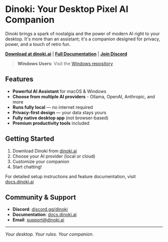 # Dinoki: Your Desktop Pixel AI Companion

Dinoki brings a spark of nostalgia and the power of modern AI right to your desktop. It's more than an assistant; it's a companion designed for privacy, power, and a touch of retro fun.

**[Download at dinoki.ai](https://dinoki.ai)** | **[Full Documentation](https://docs.dinoki.ai)** | **[Join Discord](https://discord.gg/dinoki)**

> **Windows Users**: Visit the [Windows repository](https://github.com/dinoki-ai/public_win)

## Features

* **Powerful AI Assistant** for macOS & Windows
* **Choose from multiple AI providers** - Ollama, OpenAI, Anthropic, and more
* **Runs fully local** — no internet required
* **Privacy-first design** — your data stays yours
* **Fully native desktop app** (not browser-based)
* **Premium productivity tools** included

## Getting Started

1. Download Dinoki from [dinoki.ai](https://dinoki.ai)
2. Choose your AI provider (local or cloud)
3. Customize your companion
4. Start chatting!

For detailed setup instructions and feature documentation, visit [docs.dinoki.ai](https://docs.dinoki.ai)

## Community & Support

- **Discord**: [discord.gg/dinoki](https://discord.gg/dinoki)
- **Documentation**: [docs.dinoki.ai](https://docs.dinoki.ai)
- **Email**: support@dinoki.ai

---

*Your desktop. Your rules. Your companion.*
